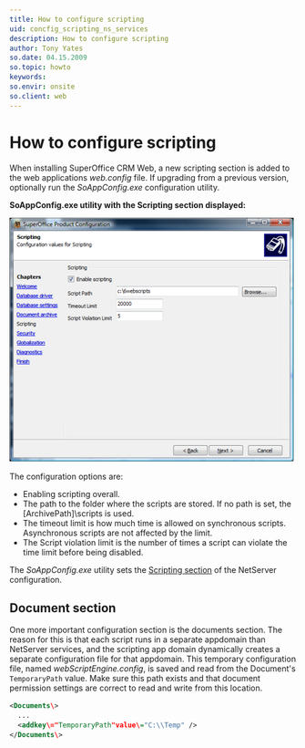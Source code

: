 ```yaml
---
title: How to configure scripting
uid: concfig_scripting_ns_services
description: How to configure scripting
author: Tony Yates
so.date: 04.15.2009
so.topic: howto
keywords:
so.envir: onsite
so.client: web
---
```


# How to configure scripting

When installing SuperOffice CRM Web, a new scripting section is added to the web applications *web.config* file. If upgrading from a previous version, optionally run the *SoAppConfig.exe* configuration utility.

**SoAppConfig.exe utility with the Scripting section displayed:**

![setup -screenshot][img1]

The configuration options are:

* Enabling scripting overall.
* The path to the folder where the scripts are stored. If no path is set, the \[ArchivePath\]\\scripts is used.
* The timeout limit is how much time is allowed on synchronous scripts. Asynchronous scripts are not affected by the limit.
* The Script violation limit is the number of times a script can violate the time limit before being disabled.

The *SoAppConfig.exe* utility sets the [Scripting section][1] of the NetServer configuration.

## Document section

One more important configuration section is the documents section. The reason for this is that each script runs in a separate appdomain than NetServer services, and the scripting app domain dynamically creates a separate configuration file for that appdomain. This temporary configuration file, named *webScriptEngine.config*, is saved and read from the Document's `TemporaryPath` value. Make sure this path exists and that document permission settings are correct to read and write from this location.

```xml
<Documents\>
  ...
  <addkey\="TemporaryPath"value\="C:\\Temp" />
</Documents\>
```

<!-- Referenced links -->
[1]: ../../api/config/scripting.md

<!-- Referenced images -->
[img1]: media/scriptingsetup.png
